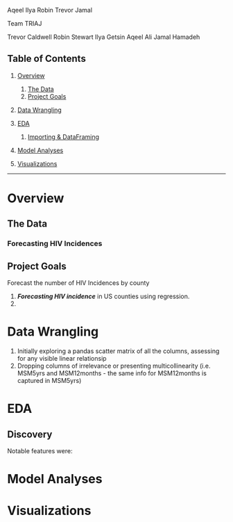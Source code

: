 
Aqeel
Ilya
Robin
Trevor
Jamal

Team TRIAJ

Trevor Caldwell
Robin Stewart
Ilya Getsin
Aqeel Ali
Jamal Hamadeh

## Table of Contents


1. [Overview](#Overview)
    1. [The Data](#The-Data)
    1. [Project Goals](##Project-Goals)
1. [Data Wrangling](##Data-Wrangling)
1. [EDA](#EDA)
    1. [Importing & DataFraming](##Importing-&-DataFraming)
    
1. [Model Analyses](#Model-Analyses)
1. [Visualizations](#Visualizations)

---

# Overview 

## The Data

### Forecasting HIV Incidences

## Project Goals
Forecast the number of HIV Incidences by county 

1. ***Forecasting HIV incidence*** in US counties using regression.
2. 

# Data Wrangling

1. Initially exploring a pandas scatter matrix of all the columns, assessing for any visible linear relationsip
2. Dropping columns of irrelevance or presenting multicollinearity (i.e. MSM5yrs and MSM12months - the same info for MSM12months is captured in MSM5yrs)

# EDA


## Discovery

Notable features were:


# Model Analyses


# Visualizations

